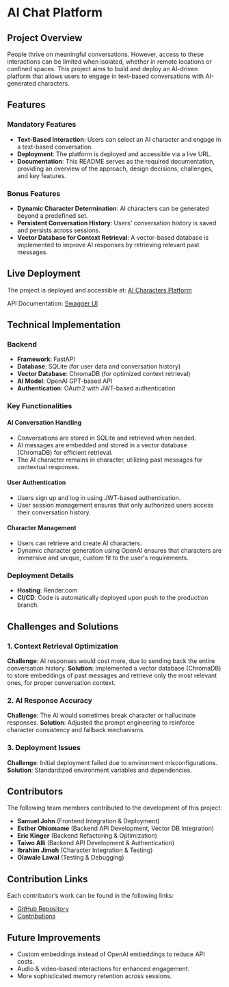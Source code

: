 # AI Chat Platform

## Project Overview

People thrive on meaningful conversations. However, access to these interactions can be limited when isolated, whether in remote locations or confined spaces. This project aims to build and deploy an AI-driven platform that allows users to engage in text-based conversations with AI-generated characters.

## Features

### Mandatory Features

- **Text-Based Interaction**: Users can select an AI character and engage in a text-based conversation.
- **Deployment**: The platform is deployed and accessible via a live URL.
- **Documentation**: This README serves as the required documentation, providing an overview of the approach, design decisions, challenges, and key features.

### Bonus Features

- **Dynamic Character Determination**: AI characters can be generated beyond a predefined set.
- **Persistent Conversation History**: Users' conversation history is saved and persists across sessions.
- **Vector Database for Context Retrieval**: A vector-based database is implemented to improve AI responses by retrieving relevant past messages.

## Live Deployment

The project is deployed and accessible at:
[AI Characters Platform](https://ai-fantasy.onrender.com/)

API Documentation: [Swagger UI](https://ai-fantasy.onrender.com/docs)

## Technical Implementation

### Backend

- **Framework**: FastAPI
- **Database**: SQLite (for user data and conversation history)
- **Vector Database**: ChromaDB (for optimized context retrieval)
- **AI Model**: OpenAI GPT-based API
- **Authentication**: OAuth2 with JWT-based authentication

### Key Functionalities

#### AI Conversation Handling

- Conversations are stored in SQLite and retrieved when needed.
- AI messages are embedded and stored in a vector database (ChromaDB) for efficient retrieval.
- The AI character remains in character, utilizing past messages for contextual responses.

#### User Authentication

- Users sign up and log in using JWT-based authentication.
- User session management ensures that only authorized users access their conversation history.

#### Character Management

- Users can retrieve and create AI characters.
- Dynamic character generation using OpenAI ensures that characters are immersive and unique, custom fit to the user's requirements.

### Deployment Details

- **Hosting**: Render.com
- **CI/CD**: Code is automatically deployed upon push to the production branch.

## Challenges and Solutions

### 1. Context Retrieval Optimization

**Challenge**: AI responses would cost more, due to sending back the entire conversation history.
**Solution**: Implemented a vector database (ChromaDB) to store embeddings of past messages and retrieve only the most relevant ones, for proper conversation context.

### 2. AI Response Accuracy

**Challenge**: The AI would sometimes break character or hallucinate responses.
**Solution**: Adjusted the prompt engineering to reinforce character consistency and fallback mechanisms.

### 3. Deployment Issues

**Challenge**: Initial deployment failed due to environment misconfigurations.
**Solution**: Standardized environment variables and dependencies.

## Contributors

The following team members contributed to the development of this project:

- **Samuel John** (Frontend Integration & Deployment)
- **Esther Ohiomame** (Backend API Development, Vector DB Integration)
- **Eric Kinger** (Backend Refactoring & Optimization)
- **Taiwo Alli** (Backend API Development & Authentication)
- **Ibrahim Jimoh** (Character Integration & Testing)
- **Olawale Lawal** (Testing & Debugging)

## Contribution Links

Each contributor’s work can be found in the following links:

- [GitHub Repository](https://github.com/Taiwo220/Team_pi-AI-Conversation-Platform-)
- [Contributions](https://github.com/Taiwo220/Team_pi-AI-Conversation-Platform-/commits/main)

## Future Improvements

- Custom embeddings instead of OpenAI embeddings to reduce API costs.
- Audio & video-based interactions for enhanced engagement.
- More sophisticated memory retention across sessions.
